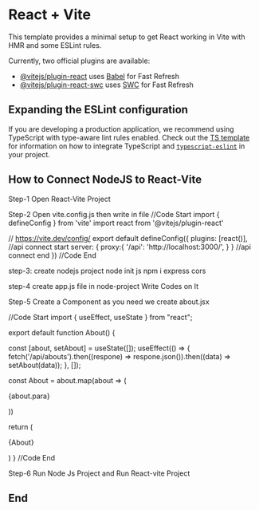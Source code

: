 # React + Vite

This template provides a minimal setup to get React working in Vite with HMR and some ESLint rules.

Currently, two official plugins are available:

- [@vitejs/plugin-react](https://github.com/vitejs/vite-plugin-react/blob/main/packages/plugin-react) uses [Babel](https://babeljs.io/) for Fast Refresh
- [@vitejs/plugin-react-swc](https://github.com/vitejs/vite-plugin-react/blob/main/packages/plugin-react-swc) uses [SWC](https://swc.rs/) for Fast Refresh

## Expanding the ESLint configuration

If you are developing a production application, we recommend using TypeScript with type-aware lint rules enabled. Check out the [TS template](https://github.com/vitejs/vite/tree/main/packages/create-vite/template-react-ts) for information on how to integrate TypeScript and [`typescript-eslint`](https://typescript-eslint.io) in your project.

## How to Connect NodeJS to React-Vite
Step-1 Open React-Vite Project

Step-2 Open vite.config.js then write in file
//Code Start
import { defineConfig } from 'vite'
import react from '@vitejs/plugin-react'

// https://vite.dev/config/
export default defineConfig({
  plugins: [react()],
  //api connect start
  server: {
    proxy:{
      '/api': 'http://localhost:3000/',
    }
  }
  //api connect end
})
//Code End

step-3: create nodejs project
node init js
npm i express cors

step-4 create app.js file in node-project
Write Codes on It

Step-5 Create a Component as you need we create about.jsx

//Code Start
import { useEffect, useState } from "react";

export default function About() {

  const [about, setAbout] = useState([]);
  useEffect(() => {
    fetch('/api/abouts').then((respone) => respone.json()).then((data) => setAbout(data));
  }, []);

  const About = about.map(about => (<p key={about.id}>{about.para}</p>))

  return (
    <div className="main-about">
      <p>{About}</p>
    </div>
  )
}
//Code End

Step-6 Run Node Js Project and Run React-vite Project

## End